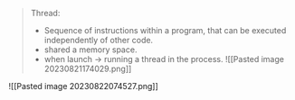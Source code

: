 > Thread:
> + Sequence of instructions within a program, that can be executed independently of other code.
> + shared a memory space.
> + when launch -> running a thread in the process.
![[Pasted image 20230821174029.png]]





![[Pasted image 20230822074527.png]]